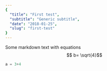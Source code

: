 ```yaml
---
{
  "title": "First test",
  "subtitle": "Generic subtitle",
  "date": "2018-01-25",
  "slug": "first-test"
}
---
```

<!--more-->

Some markdown text with equations
$$ b= \sqrt{4}$$


```python
a = 3+4
```

